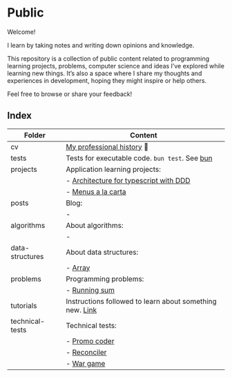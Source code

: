 # Public

Welcome!

I learn by taking notes and writing down opinions and knowledge.

This repository is a collection of public content related to programming learning projects, problems, computer science and ideas I’ve explored while learning new things.
It’s also a space where I share my thoughts and experiences in development, hoping they might inspire or help others.

Feel free to browse or share your feedback!

## Index

| Folder          | Content                                                                          |
| --------------- | -------------------------------------------------------------------------------- |
| cv              | [My professional history](cv/README.md) 💼                                       |
| tests           | Tests for executable code. `bun test`. See [bun](https://bun.sh)                 |
| projects        | Application learning projects:                                                   |
|                 | - [Architecture for typescript with DDD](projects/architecture-ts-ddd/README.md) |
|                 | - [Menus a la carta](projects/menus-a-la-carta/README.md)                        |
| posts           | Blog:                                                                            |
|                 | -                                                                                |
| algorithms      | About algorithms:                                                                |
|                 | -                                                                                |
| data-structures | About data structures:                                                           |
|                 | - [Array](data-structures/array.ts)                                              |
| problems        | Programming problems:                                                            |
|                 | - [Running sum](problems/easy/running_sum.ts)                                    |
| tutorials       | Instructions followed to learn about something new. [Link](tutorials/README.md)  |
| technical-tests | Technical tests:                                                                 |
|                 | - [Promo coder](technical-tests/promo-coder/README.md)                           |
|                 | - [Reconciler](technical-tests/reconciler/README.md)                             |
|                 | - [War game](technical-tests/war-game/README.md)                                 |
